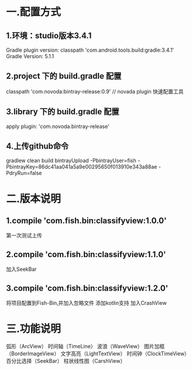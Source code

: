 # 一.配置方式
## 1.环境：studio版本3.4.1
   Gradle plugin version: classpath 'com.android.tools.build:gradle:3.4.1'
   Gradle Version: 5.1.1
## 2.project 下的 build.gradle 配置
   classpath 'com.novoda:bintray-release:0.9'    // novada plugin 快速配置工具
## 3.library 下的 build.gradle 配置
   apply plugin: 'com.novoda.bintray-release'
## 4.上传github命令
   gradlew clean build bintrayUpload -PbintrayUser=fish -PbintrayKey=86dc41aa041a5a9e00295650f013910e343a88ae -PdryRun=false

# 二.版本说明
## 1.compile 'com.fish.bin:classifyview:1.0.0'
   第一次测试上传
## 2.compile 'com.fish.bin:classifyview:1.1.0'
   加入SeekBar
## 3.compile 'com.fish.bin:classifyview:1.2.0'
   将项目配置到Fish-Bin,并加入忽略文件
   添加kotlin支持
   加入CrashView
   
# 三.功能说明  
   弧形（ArcView） 
   时间轴（TimeLine） 
   波浪（WaveView）
   图片加框（BorderImageView）
   文字高亮（LightTextView）
   时间钟（ClockTimeView）
   百分比选择（SeekBar）
   柱状线性图（CarshView）

